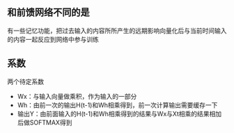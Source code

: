 ## 和前馈网络不同的是
有一些记忆功能，把过去输入的内容所所产生的远期影响向量化后与当前时间输入的内容一起反应到网络中参与训练
## 系数
两个待定系数
- Wx：与输入向量做乘积，作为输入的一部分
- Wh：由前一次的输出H(t-1)和Wh相乘得到，前一次计算输出需要缓存一下
- 输出Y：由前面输入的H(t-1)和Wh相乘得到的结果与Wx与Xt相乘的结果相加后做SOFTMAX得到
